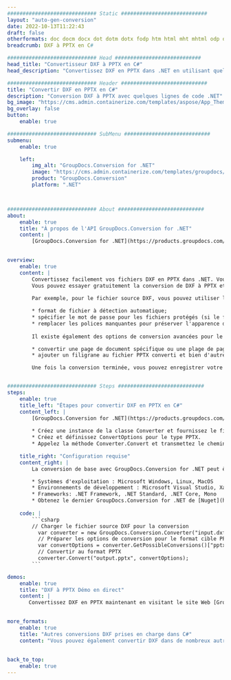 ```yaml
---
############################# Static ############################
layout: "auto-gen-conversion"
date: 2022-10-13T11:22:43
draft: false
otherformats: doc docm docx dot dotm dotx fodp htm html mht mhtml odp odt otp pot potm potx pps ppsm ppsx ppt pptm pptx rtf
breadcrumb: DXF à PPTX en C#

############################# Head ############################
head_title: "Convertisseur DXF à PPTX en C#"
head_description: "Convertissez DXF en PPTX dans .NET en utilisant quelques lignes de code. Utilisez l'API de conversion de documents GroupDocs pour convertir plus de 160 formats de fichiers."

############################# Header ############################
title: "Convertir DXF en PPTX en C#"
description: "Conversion DXF à PPTX avec quelques lignes de code .NET"
bg_image: "https://cms.admin.containerize.com/templates/aspose/App_Themes/V3/images/bg/header1.png"
bg_overlay: false
button:
    enable: true

############################# SubMenu ############################
submenu:
    enable: true

    left:
        img_alt: "GroupDocs.Conversion for .NET"
        image: "https://cms.admin.containerize.com/templates/groupdocs/images/product-logos/90x90-noborder/groupdocs-conversion-net.png"
        product: "GroupDocs.Conversion"
        platform: ".NET"



############################# About ############################
about:
    enable: true
    title: "À propos de l'API GroupDocs.Conversion for .NET"
    content: |
        [GroupDocs.Conversion for .NET](https://products.groupdocs.com/conversion/net/) peut être utilisé pour convertir Microsoft Word, Excel, PowerPoint, PDF, Visio et d'autres formats. GroupDocs.Conversion est une API autonome adaptée aux systèmes back-end et internes nécessitant des performances élevées. Il ne dépend d'aucun logiciel tel que Microsoft ou Open Office.
    

overview:
    enable: true
    content: |
        Convertissez facilement vos fichiers DXF en PPTX dans .NET. Vous pouvez utiliser seulement quelques lignes de code C# dans n'importe quelle plate-forme de votre choix comme - Windows, Linux, macOS.
        Vous pouvez essayer gratuitement la conversion de DXF à PPTX et évaluer la qualité des résultats de conversion. En plus des scénarios de conversion de fichiers simples, vous pouvez essayer des options plus avancées pour charger le fichier source DXF et pour enregistrer le résultat de sortie PPTX. 
        
        Par exemple, pour le fichier source DXF, vous pouvez utiliser les options de chargement suivantes :

        * format de fichier à détection automatique;
        * spécifier le mot de passe pour les fichiers protégés (si le format de fichier le prend en charge);
        * remplacer les polices manquantes pour préserver l'apparence du document.
        
        Il existe également des options de conversion avancées pour le fichier PPTX :

        * convertir une page de document spécifique ou une plage de pages;
        * ajouter un filigrane au fichier PPTX converti et bien d'autres.

        Une fois la conversion terminée, vous pouvez enregistrer votre fichier PPTX dans le chemin du fichier local ou dans tout stockage tiers tel que FTP, Amazon S3, Google Drive, Dropbox, etc. Veuillez noter - pour convertir DXF en PPTX aucun logiciel supplémentaire n'est nécessaire - comme MS Office, Open Office, Adobe Acrobat Reader, etc.


############################# Steps ############################
steps:
    enable: true
    title_left: "Étapes pour convertir DXF en PPTX en C#"
    content_left: |
        [GroupDocs.Conversion for .NET](https://products.groupdocs.com/conversion/net/) permet aux développeurs de convertir facilement un fichier DXF en PPTX avec quelques lignes de code.
        
        * Créez une instance de la classe Converter et fournissez le fichier DXF avec le chemin complet
        * Créez et définissez ConvertOptions pour le type PPTX.
        * Appelez la méthode Converter.Convert et transmettez le chemin complet et le format (PPTX) en tant que paramètre

    title_right: "Configuration requise"
    content_right: |
        La conversion de base avec GroupDocs.Conversion for .NET peut être effectuée en quelques étapes simples. Nos API sont prises en charge sur toutes les principales plates-formes et systèmes d'exploitation. Avant d'exécuter le code ci-dessous, assurez-vous que les prérequis suivants sont installés sur votre système.

        * Systèmes d'exploitation : Microsoft Windows, Linux, MacOS
        * Environnements de développement : Microsoft Visual Studio, Xamarin, MonoDevelop
        * Frameworks: .NET Framework, .NET Standard, .NET Core, Mono
        * Obtenez le dernier GroupDocs.Conversion for .NET de [Nuget](https://www.nuget.org/packages/groupdocs.conversion)
         
    code: |
        ```csharp    
        // Charger le fichier source DXF pour la conversion
          var converter = new GroupDocs.Conversion.Converter("input.dxf");
          // Préparer les options de conversion pour le format cible PPTX
          var convertOptions = converter.GetPossibleConversions()["pptx"].ConvertOptions;
          // Convertir au format PPTX
          converter.Convert("output.pptx", convertOptions);
        ```

demos:
    enable: true
    title: "DXF à PPTX Démo en direct"
    content: |
       Convertissez DXF en PPTX maintenant en visitant le site Web [GroupDocs.Conversion App](https://products.groupdocs.app/conversion/family). La démo en ligne présente les avantages suivants
          

more_formats:
    enable: true
    title: "Autres conversions DXF prises en charge dans C#"
    content: "Vous pouvez également convertir DXF dans de nombreux autres formats de fichiers. Veuillez consulter la liste ci-dessous."
       
       
back_to_top:
    enable: true
---
```

